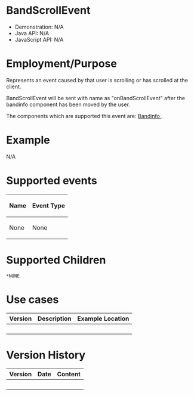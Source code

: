 

# BandScrollEvent

- Demonstration: N/A
- Java API: N/A
- JavaScript API: N/A

# Employment/Purpose

Represents an event caused by that user is scrolling or has scrolled at
the client.

BandScrollEvent will be sent with name as "onBandScrollEvent" after the
bandinfo component has been moved by the user.

The components which are supported this event are: [ Bandinfo
](ZK_Component_Reference/Diagrams_and_Reports/Timeline/Bandinfo).

# Example

N/A

# Supported events

<table>
<thead>
<tr class="header">
<th><center>
<p>Name</p>
</center></th>
<th><center>
<p>Event Type</p>
</center></th>
</tr>
</thead>
<tbody>
<tr class="odd">
<td><p>None</p></td>
<td><p>None</p></td>
</tr>
</tbody>
</table>

# Supported Children

`*NONE`

# Use cases

| Version | Description | Example Location |
|---------|-------------|------------------|
|         |             |                  |

# Version History

| Version | Date | Content |
|---------|------|---------|
|         |      |         |


